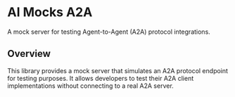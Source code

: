 # AI Mocks A2A

A mock server for testing Agent-to-Agent (A2A) protocol integrations.

## Overview

This library provides a mock server that simulates an A2A protocol endpoint for testing purposes. It allows developers to test their A2A client implementations without connecting to a real A2A server.
